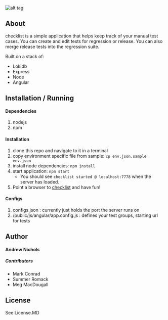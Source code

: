 ![alt tag](https://raw.githubusercontent.com/Lotame/checklist/master/public/img/logo.png)


## About
checklist is a simple application that helps keep track of your manual test cases. You can create and edit tests for regression or release. You can also merge release tests into the regression suite.

Built on a stack of: 
* Lokidb
* Express
* Node 
* Angular

## Installation / Running
 
#### Dependencies
1. nodejs
2. npm
#### Installation
1. clone this repo and navigate to it in a terminal
2. copy environment specific file from sample: `cp env.json.sample env.json`
3. install node dependencies: `npm install`
4. start application: `npm start` 
   * You should see `checklist started @ localhost:7778` when the server has loaded. 
5. Point a browser to [checklist](http://127.0.0.1:778/) and have fun!
#### Configs
1. configs.json : currently just holds the port the server runs on
2. /public/js/angular/app.config.js : defines your test groups, starting url for tests

## Author
#### Andrew Nichols

##### Contributors
- Mark Conrad
- Summer Romack 
- Meg MacDougall

## License
See License.MD